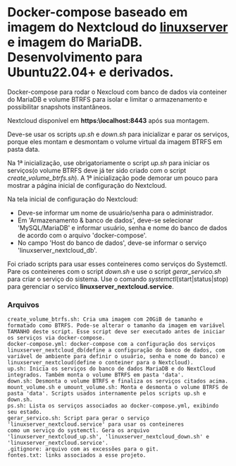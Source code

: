 # Docker-compose baseado em imagem do Nextcloud do [linuxserver](https://hub.docker.com/r/linuxserver/nextcloud) e imagem do MariaDB. Desenvolvimento para Ubuntu22.04+ e derivados.

Docker-compose para rodar o Nexcloud com banco de dados via conteiner do MariaDB e volume BTRFS para isolar e limitar o armazenamento e possibilitar snapshots instantâneos.

Nextcloud disponível em **https:\\localhost:8443** após sua montagem.

Deve-se usar os scripts *up.sh* e *down.sh* para inicializar e parar os serviços, porque eles montam e desmontam o volume virtual da imagem BTRFS em pasta data.

Na 1ª inicialização, use obrigatoriamente o script *up.sh* para iniciar os serviços(o volume BTRFS deve já ter sido criado com o script *create_volume_btrfs.sh*). A 1ª inicialização pode demorar um pouco para mostrar a página inicial de configuração do Nextcloud.

Na tela inicial de configuração do Nextcloud:
- Deve-se informar um nome de usuário/senha para o administrador.
- Em 'Armazenamento & banco de dados', deve-se selecionar 'MySQL/MariaDB' e informar usuário, senha e nome do banco de dados de acordo com o arquivo 'docker-compose'.
- No campo 'Host do banco de dados', deve-se informar o serviço 'linuxserver_nextcloud_db'.

Foi criado scripts para usar esses conteineres como serviços do Systemctl. Pare os conteineres com o script *down.sh* e use o script *gerar_servico.sh* para criar o serviço do sistema. Use o comando *systemctl*(start|status|stop) para gerenciar o servico **linuxserver_nextcloud.service**.


### Arquivos

```
create_volume_btrfs.sh: Cria uma imagem com 20GiB de tamanho e formatado como BTRFS. Pode-se alterar o tamanho da imagem em variável TAMANHO deste script. Esse script deve ser executado antes de iniciar os serviços via docker-compose.
docker-compose.yml: docker-compose com a configuração dos serviços linuxserver_nextcloud_db(define a configuração do banco de dados, com variável de ambiente para definir o usuário, senha e nome do banco) e linuxserver_nextcloud(define o conteiner para o Nextcloud).
up.sh: Inicia os serviços do banco de dados MariaDB e do NextCloud integrados. Também monta o volume BTRFS em pasta 'data'.
down.sh: Desmonta o volume BTRFS e finaliza os serviços citados acima.
mount_volume.sh e umount_volume.sh: Monta e desmonta o volume BTRFS de pasta 'data'. Scripts usados internamente pelos scripts up.sh e down.sh.
ps.sh: Lista os serviços associados ao docker-compose.yml, exibindo seu estado.
gerar_servico.sh: Script para gerar o serviço 'linuxserver_nextcloud.service' para usar os conteineres
como um serviço do systemctl. Gera os arquivo 'linuxserver_nextcloud_up.sh', 'linuxserver_nextcloud_down.sh' e 'linuxserver_nextcloud.service'.
.gitignore: arquivo com as excessões para o git.
fontes.txt: links associados a esse projeto.

```